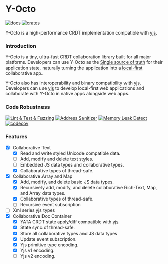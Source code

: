 # Y-Octo

[![docs]](https://docs.rs/crate/y-octo)
[![crates]](https://crates.io/crates/y-octo)

Y-Octo is a high-performance CRDT implementation compatible with [yjs].

### Introduction

Y-Octo is a tiny, ultra-fast CRDT collaboration library built for all major platforms. Developers can use Y-Octo as the [Single source of truth](https://en.wikipedia.org/wiki/Single_source_of_truth) for their application state, naturally turning the application into a [local-first](https://www.inkandswitch.com/local-first/) collaborative app.

Y-Octo also has interoperability and binary compatibility with [yjs]. Developers can use [yjs] to develop local-first web applications and collaborate with Y-Octo in native apps alongside web apps.

### Code Robustness

[![Lint & Test & Fuzzing]](https://github.com/toeverything/y-octo/actions/workflows/y-octo.yml)
[![Address Sanitizer]](https://github.com/toeverything/y-octo/actions/workflows/asan.yml)
[![Memory Leak Detect]](https://github.com/toeverything/y-octo/actions/workflows/memory-test.yml)
[![codecov]](https://codecov.io/gh/toeverything/y-octo)

### Features

- [x] Collaborative Text
  - [x] Read and write styled Unicode compatible data.
  - [ ] Add, modify and delete text styles.
  - [ ] Embedded JS data types and collaborative types.
  - [x] Collaborative types of thread-safe.
- [x] Collaborative Array and Map
  - [x] Add, modify, and delete basic JS data types.
  - [x] Recursively add, modify, and delete collaborative Rich-Text, Map, and Array data types.
  - [x] Collaborative types of thread-safe.
  - [ ] Recursive event subscription
- [ ] Xml series yjs types
- [x] Collaborative Doc Container
  - [x] YATA CRDT state apply/diff compatible with [yjs]
  - [x] State sync of thread-safe.
  - [x] Store all collaborative types and JS data types
  - [x] Update event subscription.
  - [x] Yjs primitive type encoding.
  - [x] Yjs v1 encoding.
  - [ ] Yjs v2 encoding.

[codecov]: https://codecov.io/gh/toeverything/y-octo/graph/badge.svg?token=9AQY5Q1BYH
[crates]: https://img.shields.io/crates/v/y-octo.svg
[docs]: https://img.shields.io/crates/v/y-octo.svg
[yjs]: https://github.com/yjs/yjs
[Lint & Test & Fuzzing]: https://github.com/toeverything/y-octo/actions/workflows/y-octo.yml/badge.svg
[Address Sanitizer]: https://github.com/toeverything/y-octo/actions/workflows/y-octo-asan.yml/badge.svg
[Memory Leak Detect]: https://github.com/toeverything/y-octo/actions/workflows/y-octo-memory-test.yml/badge.svg
